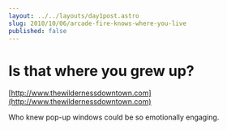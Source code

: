 ```yaml
---
layout: ../../layouts/day1post.astro
slug: 2010/10/06/arcade-fire-knows-where-you-live
published: false
---
```


Is that where you grew up?
==========================

[http://www.thewildernessdowntown.com](http://www.thewildernessdowntown.com)

Who knew pop-up windows could be so emotionally engaging.

